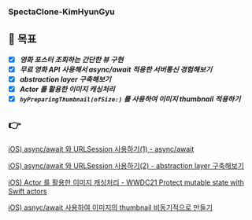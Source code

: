 ### SpectaClone-KimHyunGyu

## 🐓 목표
- [x] ***영화 포스터 조회하는 간단한 뷰 구현***
- [x] ***무료 영화 API 사용해서 async/await 적용한 서버통신 경험해보기***
- [x] ***abstraction layer 구축해보기***
- [x] ***Actor 를 활용한 이미지 캐싱처리*** 
- [x] ***`byPreparingThumbnail(ofSize:)` 를 사용하여 이미지 thumbnail 적용하기*** 

## 👉

[iOS) async/await 와 URLSession 사용하기(1) - async/await](https://github.com/28th-SOPT-iOS-CloneCoding/SpectaClone-KimHyunGyu/issues/5)

[iOS) async/await 와 URLSession 사용하기(2) - abstraction layer 구축해보기](https://github.com/28th-SOPT-iOS-CloneCoding/SpectaClone-KimHyunGyu/issues/6)

[iOS) Actor 를 활용한 이미지 캐싱처리 - WWDC21 Protect mutable state with Swift actors](https://github.com/28th-SOPT-iOS-CloneCoding/SpectaClone-KimHyunGyu/issues/9)

[iOS) asnyc/await 사용하여 이미지의 thumbnail 비동기적으로 만들기](https://github.com/28th-SOPT-iOS-CloneCoding/SpectaClone-KimHyunGyu/issues/12)
